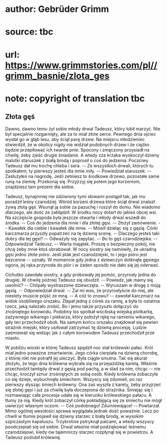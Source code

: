 # author: Gebrüder Grimm
# source: tbc
# url: https://www.grimmstories.com/pl//grimm_basnie/zlota_ges
# note: copyright of translation tbc

## Złota gęś 

Dawno, dawno temu żył sobie młody drwal Tadeusz, który lubił marzyć. Nie
był specjalnie rozgarnięty, ale za to miał złote serce. Pewnego dnia
ojciec wysłał go w głąb lasu, aby ściął parę drzew. Na miejscu
młodzieniec stwierdził, że w okolicy nigdy nie widział podobnych drzew i
że ciężko będzie przepiłować ich twarde pnie. Spocony i zmęczony
przysiadł na chwilę, żeby zjeść drugie śniadanie. A wtedy zza krzaka
wyskoczył dziwny malutki staruszek z białą brodą i poprosił o coś do
jedzenia. Poczciwy Tadeusz dał mu trochę chleba i sera. -- Ze wszystkich
drwali, których tu spotkałem, ty pierwszy jesteś dla mnie miły. --
Powiedział staruszek. -- Zasłużyłeś na nagrodę. Jeśli zetniesz to
środkowe drzewo, pozostałe same runą na ziemię. Przekonaj się. Przyjrzyj
się potem jego korzeniom, znajdziesz tam prezent dla siebie.

Tadeusz, bynajmniej nie zdziwiony tymi słowami postąpił tak, jak mu
poradził leśny czarodziej. Wśród korzeni drzewa które ściął drwal
znalazł żywą złotą gęś. Wsunął ją sobie za pazuchę i ruszył do domu. Nie
wiadomo dlaczego, ale dość że zabłądził. W środku nocy dotarł do jakieś
obcej wsi. Na szczęście gospoda była jeszcze otwarta i młody drwal
wszedł do środka. -- Coś do jedzenia dla mnie i dla złotej gęsi. --
Złożył zamówienie. -- Kawałek dla ciebie i kawałek dla mnie. -- Mówił
dzieląc się z gęsią. Córki karczmarza przyszły popatrzeć na tę dziwną
scenę. -- Dlaczego jesteś taki dobry dla tej gęsi? -- Odważyły się
zapytać. -- Bo to gęś czarodziejska. -- Odpowiedział Tadeusz. -- Warta
majątek. Proszę o bezpieczny pokój, nie chcę żeby mnie ktoś obrabował. W
nocy siostry się namówiły, że ukradną gęsi jedno złote pióro. Jeśli ptak
jest czarodziejski, to i jego pióro jest bezcenne -- uznały. W momencie
gdy jedna z dziewczyn dotknęła gęsiego ogona, jej ręka przyrosła do piór
i w żaden sposób nie dało się jej oderwać.

Cichutko zawołała siostry, a gdy próbowały jej pomóc, przyrosły jedna do
drugiej. W chwilę później Tadeusz się obudził. -- Powiedz, jak mamy się
uwolnić? -- Chlipały wystraszone dziewczęta. -- Wyruszam w drogę z moją
gęsią. -- Odpowiedział drwal. -- Żal mi was, że przyrosłyście do niej,
ale niestety musicie pójść ze mną. -- A cóż to znowu? -- zawołał
karczmarz na widok osobliwego orszaku. Złapał jedną z córek za ramię, a
była to ostatnia rzecz, jaką należało zrobić. Bo i jemu także przyszło
dołączyć do zrośniętego korowodu. Podobny los spotkał wścibską wiejską
plotkarkę, zażywnego wikarego i piekarza, który położył rękę na ramieniu
wikarego, gdy ten przechodził obok. Na samym końcu orszaku znajdował się
pewien strażnik miejski, który usiłował zatrzymać tę dziwną procesję.
Ludzie zaśmiewali się widząc jak z całym korowodem Tadeusz przechodził
prze miasto.

W pobliżu wioski w której Tadeusz spędził noc stał królewski pałac. Król
miał jedno poważne zmartwienie. Jego córka cierpiała na dziwną chorobę,
z której nikt nie potrafił jej uleczyć. Była ciągle smutna. Tak się
akurat złożyło, że tego dnia królewna wybrała się na przejażdżkę karetą.
Właśnie przechodził tamtędy drwal z gęsią pod pachą, a w ślad za nim,
chcąc -- nie chcąc, kroczył sznur zrośniętych ze sobą osób. Kiedy
królewna zobaczyła co się dzieje, wybuchnęła śmiechem. Wszyscy się
zdumieli, po raz pierwszy słysząc śmiech królewny. Ona zaś wyszła z
karety, żeby przyjrzeć się złotej gęsi i już za chwilę była doczepiona
do strażnika. Śmiejąc się i rozmawiając cała procesja udała się w
kierunku królewskiego pałacu. A tłumy za nią. Kiedy król zobaczył córkę
pokładającą się ze śmiechu nie mógł uwierzyć własnym oczom. -- Coś
podobnego! Zdumiewające! -- Powtarzał. Mimo ogólnej wesołości sprawa
wyglądała jednak dość poważnie. Lecz po chwili w tłumie pojawił się
dziwny starzec z białą brodą, w wysokim szpiczastym kapeluszu.
Trzykrotnie pstryknął palcami, a wtedy wszyscy poodczepiali się od
siebie. Drwal właśnie miał podziękować leśnemu czarodziejowi, kiedy ów
tajemniczy starzec rozpłynął się w powietrzu. A Tadeusz poślubił
królewnę.
